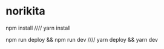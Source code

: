# norikita

npm install ////
yarn install

npm run deploy && npm run dev ////
yarn deploy && yarn dev
